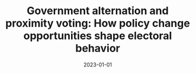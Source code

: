 ---
title: "Government alternation and proximity voting: How policy change opportunities shape electoral behavior"
collection: publications
permalink: /publication/2023-01-WEP
date: 2023-01-01
venue: 'West European Politics'
paperurl: '/files/pdf/publications/2023-01-WEP.pdf'
link: 'https://doi.org/10.1080/01402382.2021.1994843'
citation: 'Plescia, Carolina, and Francesco Zucchini. 2023. &quot;Government alternation and proximity voting: How policy change opportunities shape electoral behavior.&quot; <i>West European Politics</i> 46(1): 148–172.  doi.org/10.1080/01402382.2021.1994843'
---